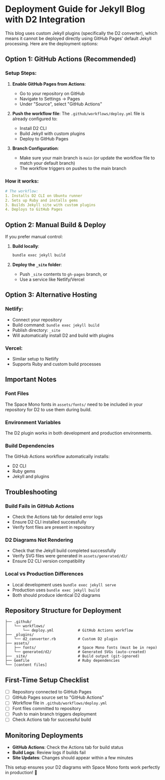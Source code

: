 # Deployment Guide for Jekyll Blog with D2 Integration

This blog uses custom Jekyll plugins (specifically the D2 converter), which means it cannot be deployed directly using GitHub Pages' default Jekyll processing. Here are the deployment options:

## Option 1: GitHub Actions (Recommended)

### Setup Steps:

1. **Enable GitHub Pages from Actions**:
   - Go to your repository on GitHub
   - Navigate to Settings → Pages
   - Under "Source", select "GitHub Actions"

2. **Push the workflow file**:
   The `.github/workflows/deploy.yml` file is already configured to:
   - Install D2 CLI
   - Build Jekyll with custom plugins
   - Deploy to GitHub Pages

3. **Branch Configuration**:
   - Make sure your main branch is `main` (or update the workflow file to match your default branch)
   - The workflow triggers on pushes to the main branch

### How it works:

```yaml
# The workflow:
1. Installs D2 CLI on Ubuntu runner
2. Sets up Ruby and installs gems
3. Builds Jekyll site with custom plugins
4. Deploys to GitHub Pages
```

## Option 2: Manual Build & Deploy

If you prefer manual control:

1. **Build locally**:
   ```bash
   bundle exec jekyll build
   ```

2. **Deploy the `_site` folder**:
   - Push `_site` contents to `gh-pages` branch, or
   - Use a service like Netlify/Vercel

## Option 3: Alternative Hosting

### Netlify:
- Connect your repository
- Build command: `bundle exec jekyll build`
- Publish directory: `_site`
- Will automatically install D2 and build with plugins

### Vercel:
- Similar setup to Netlify
- Supports Ruby and custom build processes

## Important Notes

### Font Files
The Space Mono fonts in `assets/fonts/` need to be included in your repository for D2 to use them during build.

### Environment Variables
The D2 plugin works in both development and production environments.

### Build Dependencies
The GitHub Actions workflow automatically installs:
- D2 CLI
- Ruby gems
- Jekyll and plugins

## Troubleshooting

### Build Fails in GitHub Actions
- Check the Actions tab for detailed error logs
- Ensure D2 CLI installed successfully
- Verify font files are present in repository

### D2 Diagrams Not Rendering
- Check that the Jekyll build completed successfully
- Verify SVG files were generated in `assets/generated/d2/`
- Ensure D2 CLI version compatibility

### Local vs Production Differences
- Local development uses `bundle exec jekyll serve`
- Production uses `bundle exec jekyll build`
- Both should produce identical D2 diagrams

## Repository Structure for Deployment

```
├── .github/
│   └── workflows/
│       └── deploy.yml           # GitHub Actions workflow
├── _plugins/
│   └── d2_converter.rb          # Custom D2 plugin
├── assets/
│   ├── fonts/                   # Space Mono fonts (must be in repo)
│   └── generated/d2/            # Generated SVGs (auto-created)
├── _site/                       # Build output (git-ignored)
├── Gemfile                      # Ruby dependencies
└── [content files]
```

## First-Time Setup Checklist

- [ ] Repository connected to GitHub Pages
- [ ] GitHub Pages source set to "GitHub Actions"
- [ ] Workflow file in `.github/workflows/deploy.yml`
- [ ] Font files committed to repository
- [ ] Push to main branch triggers deployment
- [ ] Check Actions tab for successful build

## Monitoring Deployments

- **GitHub Actions**: Check the Actions tab for build status
- **Build Logs**: Review logs if builds fail
- **Site Updates**: Changes should appear within a few minutes

This setup ensures your D2 diagrams with Space Mono fonts work perfectly in production! 🚀
